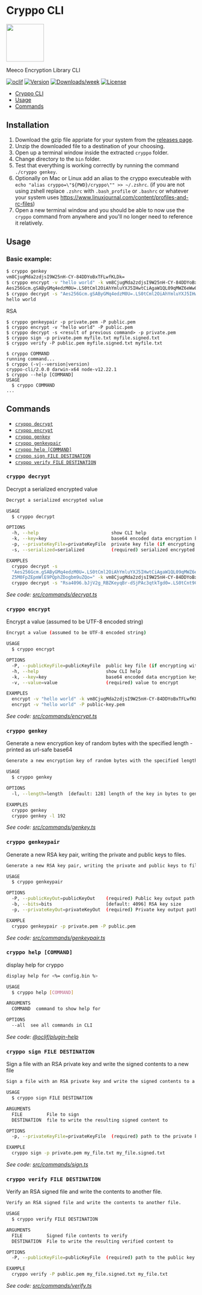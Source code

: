 # Cryppo CLI

<img width="100px" src="https://uploads-ssl.webflow.com/5cd5168c6c861f4fc7cfe969/5ddcaba04d724676d8758927_Meeco-Logo-2019-Circle-RGB.svg">

Meeco Encryption Library CLI

[![oclif](https://img.shields.io/badge/cli-oclif-brightgreen.svg)](https://oclif.io)
[![Version](https://img.shields.io/npm/v/cryppo-cli.svg)](https://npmjs.org/package/cryppo-cli)
[![Downloads/week](https://img.shields.io/npm/dw/cryppo-cli.svg)](https://npmjs.org/package/cryppo-cli)
[![License](https://img.shields.io/npm/l/cryppo-cli.svg)](https://github.com/Meeco/cryppo-cli/blob/master/package.json)

<!-- toc -->
* [Cryppo CLI](#cryppo-cli)
* [Usage](#usage)
* [Commands](#commands)
<!-- tocstop -->

## Installation

1. Download the gzip file appriate for your system from the [releases page](https://github.com/Meeco/cryppo-cli/releases).
2. Unzip the downloaded file to a destination of your choosing.
3. Open up a terminal window inside the extracted `cryppo` folder.
4. Change directory to the `bin` folder.
5. Test that everything is working correctly by running the command `./cryppo genkey`.
6. Optionally on Mac or Linux add an alias to the cryppo executeable with `echo "alias cryppo=\"${PWD}/cryppo\"" >> ~/.zshrc`. (if you are not
using zshell replace `.zshrc` with `.bash_profile` or `.bashrc` or whatever your system uses https://www.linuxjournal.com/content/profiles-and-rc-files)
7. Open a new terminal window and you should be able to now use the `cryppo` command from anywhere and you'll no longer need to reference it relatively.

## Usage

### Basic example:

```sh
$ cryppo genkey
vm8CjugMda2zdjsI9W25nH-CY-84DDYoBxTFLwfKLDk=
$ cryppo encrypt -v "hello world" -k vm8CjugMda2zdjsI9W25nH-CY-84DDYoBxTFLwfKLDk=
Aes256Gcm.gSAByGMq4edzM0U=.LS0tCml2OiAhYmluYXJ5IHwtCiAgaW1QL09qMWZ6eWw0cmwwSgphdDogIWJpbmFyeSB8LQogIE5SbjZUQXJ2bitNS1Z5M0FpZEpmWlE9PQphZDogbm9uZQo=
$ cryppo decrypt -s "Aes256Gcm.gSAByGMq4edzM0U=.LS0tCml2OiAhYmluYXJ5IHwtCiAgaW1QL09qMWZ6eWw0cmwwSgphdDogIWJpbmFyeSB8LQogIE5SbjZUQXJ2bitNS1Z5M0FpZEpmWlE9PQphZDogbm9uZQo=" -k vm8CjugMda2zdjsI9W25nH-CY-84DDYoBxTFLwfKLDk=
hello world
```

RSA

```
$ cryppo genkeypair -p private.pem -P public.pem
$ cryppo encrypt -v "hello world" -P public.pem
$ cryppo decrypt -s <result of previous command> -p private.pem
$ cryppo sign -p private.pem myfile.txt myfile.signed.txt
$ cryppo verify -P public.pem myfile.signed.txt myfile.txt
```

<!-- usage -->
```sh-session
$ cryppo COMMAND
running command...
$ cryppo (-v|--version|version)
cryppo-cli/2.0.0 darwin-x64 node-v12.22.1
$ cryppo --help [COMMAND]
USAGE
  $ cryppo COMMAND
...
```
<!-- usagestop -->

## Commands

<!-- commands -->
* [`cryppo decrypt`](#cryppo-decrypt)
* [`cryppo encrypt`](#cryppo-encrypt)
* [`cryppo genkey`](#cryppo-genkey)
* [`cryppo genkeypair`](#cryppo-genkeypair)
* [`cryppo help [COMMAND]`](#cryppo-help-command)
* [`cryppo sign FILE DESTINATION`](#cryppo-sign-file-destination)
* [`cryppo verify FILE DESTINATION`](#cryppo-verify-file-destination)

### `cryppo decrypt`

Decrypt a serialized encrypted value

```bash
Decrypt a serialized encrypted value

USAGE
  $ cryppo decrypt

OPTIONS
  -h, --help                           show CLI help
  -k, --key=key                        base64 encoded data encryption key
  -p, --privateKeyFile=privateKeyFile  private key file (if encrypting with RSA)
  -s, --serialized=serialized          (required) serialized encrypted value

EXAMPLES
  cryppo decrypt -s 
  "Aes256Gcm.gSAByGMq4edzM0U=.LS0tCml2OiAhYmluYXJ5IHwtCiAgaW1QL09qMWZ6eWw0cmwwSgphdDogIWJpbmFyeSB8LQogIE5SbjZUQXJ2bitNS1
  Z5M0FpZEpmWlE9PQphZDogbm9uZQo=" -k vm8CjugMda2zdjsI9W25nH-CY-84DDYoBxTFLwfKLDk=
  cryppo decrypt -s "Rsa4096.bJjV2g_RBZKeyqBr-dSjPAc3qtkTgd0=.LS0tCnt9Cg==" -p private.pem
```

_See code: [src/commands/decrypt.ts](https://github.com/Meeco/cryppo-cli/blob/v2.0.0/src/commands/decrypt.ts)_

### `cryppo encrypt`

Encrypt a value (assumed to be UTF-8 encoded string)

```bash
Encrypt a value (assumed to be UTF-8 encoded string)

USAGE
  $ cryppo encrypt

OPTIONS
  -P, --publicKeyFile=publicKeyFile  public key file (if encrypting with RSA)
  -h, --help                         show CLI help
  -k, --key=key                      base64 encoded data encryption key (if encrypting with AES)
  -v, --value=value                  (required) value to encrypt

EXAMPLES
  encrypt -v "hello world" -k vm8CjugMda2zdjsI9W25nH-CY-84DDYoBxTFLwfKLDk=
  encrypt -v "hello world" -P public-key.pem
```

_See code: [src/commands/encrypt.ts](https://github.com/Meeco/cryppo-cli/blob/v2.0.0/src/commands/encrypt.ts)_

### `cryppo genkey`

Generate a new encryption key of random bytes with the specified length - printed as url-safe base64

```bash
Generate a new encryption key of random bytes with the specified length - printed as url-safe base64

USAGE
  $ cryppo genkey

OPTIONS
  -l, --length=length  [default: 128] length of the key in bytes to generate: 128, 192 or 256

EXAMPLES
  cryppo genkey
  cryppo genkey -l 192
```

_See code: [src/commands/genkey.ts](https://github.com/Meeco/cryppo-cli/blob/v2.0.0/src/commands/genkey.ts)_

### `cryppo genkeypair`

Generate a new RSA key pair, writing the private and public keys to files.

```bash
Generate a new RSA key pair, writing the private and public keys to files.

USAGE
  $ cryppo genkeypair

OPTIONS
  -P, --publicKeyOut=publicKeyOut    (required) Public key output path
  -b, --bits=bits                    [default: 4096] RSA key size
  -p, --privateKeyOut=privateKeyOut  (required) Private key output path

EXAMPLE
  cryppo genkeypair -p private.pem -P public.pem
```

_See code: [src/commands/genkeypair.ts](https://github.com/Meeco/cryppo-cli/blob/v2.0.0/src/commands/genkeypair.ts)_

### `cryppo help [COMMAND]`

display help for cryppo

```bash
display help for <%= config.bin %>

USAGE
  $ cryppo help [COMMAND]

ARGUMENTS
  COMMAND  command to show help for

OPTIONS
  --all  see all commands in CLI
```

_See code: [@oclif/plugin-help](https://github.com/oclif/plugin-help/blob/v2.2.3/src/commands/help.ts)_

### `cryppo sign FILE DESTINATION`

Sign a file with an RSA private key and write the signed contents to a new file

```bash
Sign a file with an RSA private key and write the signed contents to a new file

USAGE
  $ cryppo sign FILE DESTINATION

ARGUMENTS
  FILE         File to sign
  DESTINATION  file to write the resulting signed content to

OPTIONS
  -p, --privateKeyFile=privateKeyFile  (required) path to the private key file

EXAMPLE
  cryppo sign -p private.pem my_file.txt my_file.signed.txt
```

_See code: [src/commands/sign.ts](https://github.com/Meeco/cryppo-cli/blob/v2.0.0/src/commands/sign.ts)_

### `cryppo verify FILE DESTINATION`

Verify an RSA signed file and write the contents to another file.

```bash
Verify an RSA signed file and write the contents to another file.

USAGE
  $ cryppo verify FILE DESTINATION

ARGUMENTS
  FILE         Signed file contents to verify
  DESTINATION  File to write the resulting verified content to

OPTIONS
  -P, --publicKeyFile=publicKeyFile  (required) path to the public key file

EXAMPLE
  cryppo verify -P public.pem my_file.signed.txt my_file.txt
```

_See code: [src/commands/verify.ts](https://github.com/Meeco/cryppo-cli/blob/v2.0.0/src/commands/verify.ts)_
<!-- commandsstop -->
